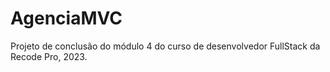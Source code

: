# AgenciaMVC
Projeto de conclusão do módulo 4 do curso de desenvolvedor FullStack da Recode Pro, 2023.
